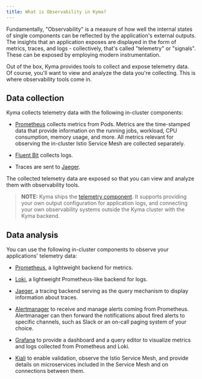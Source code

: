 ```yaml
---
title: What is Observability in Kyma?
---
```


Fundamentally, "Observability" is a measure of how well the internal states of single components can be reflected by the application's external outputs. The insights that an application exposes are displayed in the form of metrics, traces, and logs - collectively, that's called "telemetry" or "signals". These can be exposed by employing modern instrumentation.

Out of the box, Kyma provides tools to collect and expose telemetry data. Of course, you'll want to view and analyze the data you're collecting. This is where observability tools come in.

## Data collection

Kyma collects telemetry data with the following in-cluster components:

- [Prometheus](https://prometheus.io/docs/introduction) collects metrics from Pods. Metrics are the time-stamped data that provide information on the running jobs, workload, CPU consumption, memory usage, and more. All metrics relevant for observing the in-cluster Istio Service Mesh are collected separately.

- [Fluent Bit](https://fluentbit.io/) collects logs.

- Traces are sent to [Jaeger](https://www.jaegertracing.io/docs).

The collected telemetry data are exposed so that you can view and analyze them with observability tools.

> **NOTE:** Kyma ships the [telemetry component](./obsv-04-telemetry-in-kyma.md). It supports providing your own output configuration for application logs, and connecting your own observability systems outside the Kyma cluster with the Kyma backend.

## Data analysis

You can use the following in-cluster components to observe your applications' telemetry data:

- [Prometheus](https://prometheus.io/docs/introduction), a lightweight backend for metrics.
- [Loki](https://github.com/grafana/loki), a lightweight Prometheus-like backend for logs.
- [Jaeger](https://www.jaegertracing.io/docs/), a tracing backend serving as the query mechanism to display information about traces.

- [Alertmanager](https://prometheus.io/docs/alerting/alertmanager/) to receive and manage alerts coming from Prometheus. Alertmanager can then forward the notifications about fired alerts to specific channels, such as Slack or an on-call paging system of your choice.
- [Grafana](https://grafana.com/docs/guides/getting_started/) to provide a dashboard and a query editor to visualize metrics and logs collected from Prometheus and Loki.
- [Kiali](https://www.kiali.io) to enable validation, observe the Istio Service Mesh, and provide details on microservices included in the Service Mesh and on connections between them.
